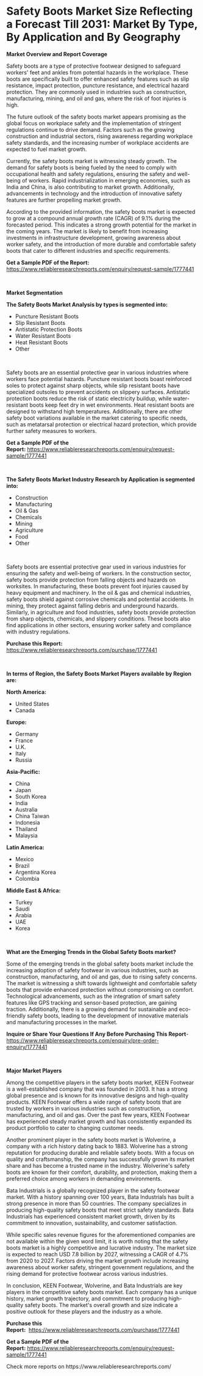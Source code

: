 <p><h1>Safety Boots Market Size Reflecting a Forecast Till 2031: Market By Type, By Application and By Geography</h1></p><p><strong>Market Overview and Report Coverage</strong></p>
<p><p>Safety boots are a type of protective footwear designed to safeguard workers' feet and ankles from potential hazards in the workplace. These boots are specifically built to offer enhanced safety features such as slip resistance, impact protection, puncture resistance, and electrical hazard protection. They are commonly used in industries such as construction, manufacturing, mining, and oil and gas, where the risk of foot injuries is high.</p><p>The future outlook of the safety boots market appears promising as the global focus on workplace safety and the implementation of stringent regulations continue to drive demand. Factors such as the growing construction and industrial sectors, rising awareness regarding workplace safety standards, and the increasing number of workplace accidents are expected to fuel market growth.</p><p>Currently, the safety boots market is witnessing steady growth. The demand for safety boots is being fueled by the need to comply with occupational health and safety regulations, ensuring the safety and well-being of workers. Rapid industrialization in emerging economies, such as India and China, is also contributing to market growth. Additionally, advancements in technology and the introduction of innovative safety features are further propelling market growth.</p><p>According to the provided information, the safety boots market is expected to grow at a compound annual growth rate (CAGR) of 9.1% during the forecasted period. This indicates a strong growth potential for the market in the coming years. The market is likely to benefit from increasing investments in infrastructure development, growing awareness about worker safety, and the introduction of more durable and comfortable safety boots that cater to different industries and specific requirements.</p></p>
<p><strong>Get a Sample PDF of the Report:</strong> <a href="https://www.reliableresearchreports.com/enquiry/request-sample/1777441">https://www.reliableresearchreports.com/enquiry/request-sample/1777441</a></p>
<p>&nbsp;</p>
<p><strong>Market Segmentation</strong></p>
<p><strong>The Safety Boots Market Analysis by types is segmented into:</strong></p>
<p><ul><li>Puncture Resistant Boots</li><li>Slip Resistant Boots</li><li>Antistatic Protection Boots</li><li>Water Resistant Boots</li><li>Heat Resistant Boots</li><li>Other</li></ul></p>
<p>&nbsp;</p>
<p><p>Safety boots are an essential protective gear in various industries where workers face potential hazards. Puncture resistant boots boast reinforced soles to protect against sharp objects, while slip resistant boots have specialized outsoles to prevent accidents on slippery surfaces. Antistatic protection boots reduce the risk of static electricity buildup, while water-resistant boots keep feet dry in wet environments. Heat resistant boots are designed to withstand high temperatures. Additionally, there are other safety boot variations available in the market catering to specific needs, such as metatarsal protection or electrical hazard protection, which provide further safety measures to workers.</p></p>
<p><strong>Get a Sample PDF of the Report:</strong>&nbsp;<a href="https://www.reliableresearchreports.com/enquiry/request-sample/1777441">https://www.reliableresearchreports.com/enquiry/request-sample/1777441</a></p>
<p>&nbsp;</p>
<p><strong>The Safety Boots Market Industry Research by Application is segmented into:</strong></p>
<p><ul><li>Construction</li><li>Manufacturing</li><li>Oil & Gas</li><li>Chemicals</li><li>Mining</li><li>Agriculture</li><li>Food</li><li>Other</li></ul></p>
<p>&nbsp;</p>
<p><p>Safety boots are essential protective gear used in various industries for ensuring the safety and well-being of workers. In the construction sector, safety boots provide protection from falling objects and hazards on worksites. In manufacturing, these boots prevent foot injuries caused by heavy equipment and machinery. In the oil & gas and chemical industries, safety boots shield against corrosive chemicals and potential accidents. In mining, they protect against falling debris and underground hazards. Similarly, in agriculture and food industries, safety boots provide protection from sharp objects, chemicals, and slippery conditions. These boots also find applications in other sectors, ensuring worker safety and compliance with industry regulations.</p></p>
<p><strong>Purchase this Report:</strong>&nbsp; <a href="https://www.reliableresearchreports.com/purchase/1777441">https://www.reliableresearchreports.com/purchase/1777441</a></p>
<p>&nbsp;</p>
<p><strong>In terms of Region, the Safety Boots Market Players available by Region are:</strong></p>
<p>
    <p> <strong> North America: </strong>
        <ul>
            <li>United States</li>
            <li>Canada</li>
        </ul>
        </p> 
    <p> <strong> Europe: </strong>
        <ul>
            <li>Germany</li>
            <li>France</li>
            <li>U.K.</li>
            <li>Italy</li>
            <li>Russia</li>
        </ul>
        </p> 
    <p> <strong> Asia-Pacific: </strong>
        <ul>
            <li>China</li>
            <li>Japan</li>
            <li>South Korea</li>
            <li>India</li>
            <li>Australia</li>
            <li>China Taiwan</li>
            <li>Indonesia</li>
            <li>Thailand</li>
            <li>Malaysia</li>
        </ul>
        </p> 
    <p> <strong> Latin America: </strong>
        <ul>
            <li>Mexico</li>
            <li>Brazil</li>
            <li>Argentina Korea</li>
            <li>Colombia</li>
        </ul>
        </p> 
    <p> <strong> Middle East & Africa: </strong>
        <ul>
            <li>Turkey</li>
            <li>Saudi</li>
            <li>Arabia</li>
            <li>UAE</li>
            <li>Korea</li>
        </ul>
    </p>
    </p>
<p>&nbsp;</p>
<p><strong>What are the Emerging Trends in the Global Safety Boots market?</strong></p>
<p><p>Some of the emerging trends in the global safety boots market include the increasing adoption of safety footwear in various industries, such as construction, manufacturing, and oil and gas, due to rising safety concerns. The market is witnessing a shift towards lightweight and comfortable safety boots that provide enhanced protection without compromising on comfort. Technological advancements, such as the integration of smart safety features like GPS tracking and sensor-based protection, are gaining traction. Additionally, there is a growing demand for sustainable and eco-friendly safety boots, leading to the development of innovative materials and manufacturing processes in the market.</p></p>
<p><strong>Inquire or Share Your Questions If Any Before Purchasing This Report</strong>- <a href="https://www.reliableresearchreports.com/enquiry/pre-order-enquiry/1777441">https://www.reliableresearchreports.com/enquiry/pre-order-enquiry/1777441</a></p>
<p>&nbsp;</p>
<p><strong>Major Market Players</strong></p>
<p><p>Among the competitive players in the safety boots market, KEEN Footwear is a well-established company that was founded in 2003. It has a strong global presence and is known for its innovative designs and high-quality products. KEEN Footwear offers a wide range of safety boots that are trusted by workers in various industries such as construction, manufacturing, and oil and gas. Over the past few years, KEEN Footwear has experienced steady market growth and has consistently expanded its product portfolio to cater to changing customer needs.</p><p>Another prominent player in the safety boots market is Wolverine, a company with a rich history dating back to 1883. Wolverine has a strong reputation for producing durable and reliable safety boots. With a focus on quality and craftsmanship, the company has successfully grown its market share and has become a trusted name in the industry. Wolverine's safety boots are known for their comfort, durability, and protection, making them a preferred choice among workers in demanding environments.</p><p>Bata Industrials is a globally recognized player in the safety footwear market. With a history spanning over 100 years, Bata Industrials has built a strong presence in more than 50 countries. The company specializes in producing high-quality safety boots that meet strict safety standards. Bata Industrials has experienced consistent market growth, driven by its commitment to innovation, sustainability, and customer satisfaction.</p><p>While specific sales revenue figures for the aforementioned companies are not available within the given word limit, it is worth noting that the safety boots market is a highly competitive and lucrative industry. The market size is expected to reach USD 7.8 billion by 2027, witnessing a CAGR of 4.7% from 2020 to 2027. Factors driving the market growth include increasing awareness about worker safety, stringent government regulations, and the rising demand for protective footwear across various industries.</p><p>In conclusion, KEEN Footwear, Wolverine, and Bata Industrials are key players in the competitive safety boots market. Each company has a unique history, market growth trajectory, and commitment to producing high-quality safety boots. The market's overall growth and size indicate a positive outlook for these players and the industry as a whole.</p></p>
<p><strong>Purchase this Report:</strong>&nbsp;&nbsp;<a href="https://www.reliableresearchreports.com/purchase/1777441">https://www.reliableresearchreports.com/purchase/1777441</a></p>
<p></p>
<p><strong>Get a Sample PDF of the Report:</strong>&nbsp;<a href="https://www.reliableresearchreports.com/enquiry/request-sample/1777441">https://www.reliableresearchreports.com/enquiry/request-sample/1777441</a></p>
<p>Check more reports on https://www.reliableresearchreports.com/</p>